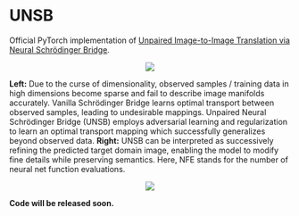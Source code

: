 # UNSB

Official PyTorch implementation of [Unpaired Image-to-Image Translation via Neural Schrödinger Bridge](www.google.com).

<p align="center">
  <img src="https://github.com/cyclomon/UNSB/blob/main/assets/main2.jpg" />
</p>

**Left:** Due to the curse of dimensionality, observed samples / training data in high dimensions become sparse and fail to describe image manifolds accurately. Vanilla Schrödinger Bridge learns optimal transport between observed samples, leading to undesirable mappings. Unpaired Neural Schrödinger Bridge (UNSB) employs adversarial learning and regularization to learn an optimal transport mapping which successfully generalizes beyond observed data. **Right:** UNSB can be interpreted as successively refining the predicted target domain image, enabling the model to modify fine details while preserving semantics. Here, NFE stands for the number of neural net function evaluations.

<p align="center">
  <img src="https://github.com/cyclomon/UNSB/blob/main/assets/main_result_2.jpg" />
</p>

**Code will be released soon.**
